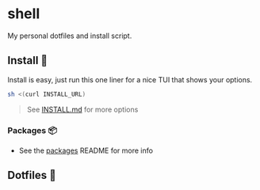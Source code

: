 # shell
My personal dotfiles and install script.

## Install 🚀
Install is easy, just run this one liner for a nice TUI that shows your options.
```bash
sh <(curl INSTALL_URL)
```
> See [INSTALL.md](INSTALL.md) for more options

### Packages 📦
- See the [packages](packages) README for more info

## Dotfiles 🧩
